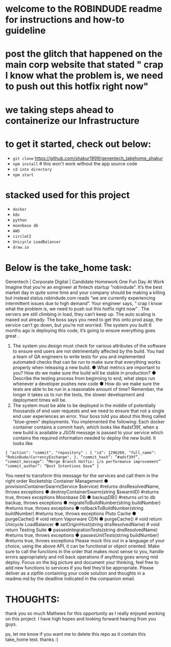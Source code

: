 # welcome to the ROBINDUDE readme for instructions and how-to guideline

# post the glitch that happened on the main corp website that stated " crap I know what the problem is, we need to push out this hotfix right now"
# we taking steps ahead to containerize our Infrastructure 

# to get it started, check out below:
* `git clone` https://github.com/shakur1999/genentech_takehome_shakur
* `npm install` # this won't work without the app source code
* `cd into directory`
* `npm start`

# stacked used for this project
* `docker`
* `k8s`
* `python`
* `moonbase db`
* `AWS`
* `circleCI`
* `Unicycle LoadBalancer`
* `draw.io`



# Below is the take_home task:

Genentech | Corporate Digital | Candidate Homework
One Fun Day At Work
Imagine that you’re an engineer at fintech startup “robindude”. It’s the best market day in quite
some time and your company should be making a killing but instead status.robindude.com
reads “we are currently experiencing intermittent issues due to high demand”.
Your engineer says, “ crap I know what the problem is, we need to push out this hotfix right
now” . The servers are still climbing in load, they can’t keep up. The auto scaling is maxed out
already. The boss says you need to get this onto prod asap, the service can’t go down, but you’re
not worried. The system you built 6 months ago is deploying this code, it’s going to ensure
everything goes great .
1. The system you design must check for various attributes of the software to ensure end users are not
detrimentally affected by the build. You had a team of QA engineers to write tests for you and
implemented automated checks that can be run to make sure that everything works properly when
releasing a new build.
● What metrics are important to you? How do we make sure the build will be stable in production?
● Describe the testing process from beginning to end, what steps run whenever a developer pushes new
code
● How do we make sure the tests are able to be run in a reasonable amount of time? Remember, the
longer it takes us to run the tests, the slower development and deployment times will be.
2. The system must be able to be deployed in the middle of potentially thousands of end user requests and
we need to ensure that not a single end user experiences an error. Your boss told you about this thing
called “blue-green” deployments. You implemented the following:
Each docker container contains a commit hash, which looks like #adsf39f, when a new build is available a
JSON message is passed to your service which contains the required information needed to deploy the new
build.
It looks like

`{
"action": "commit",
"repository" : {
"id": 1296269,
"full_name": "RobinDude/CurrencyExchange",
},
“commit_hash”: ”#adsf39f”,
“commit_message”: “Merge Branch Hotfix: i/o performance improvement”
“commit_author”: “Best Intentions Dave”
}`

You need to transform this message for the services and call them in the right order
Rocketship Container Management
● provisionContainerSwarm(Service $service) #returns dnsResolvedName, throws exceptions
● destroyContainerSwarm(string $swarmID) #returns true, throws exceptions
Moonbase DB
● backupDB() #returns url to db backup, throws exceptions
● migrateToBuildNumber(string buildNumber) #returns true, throws exceptions
● rollbackToBuildNumber(string buildNumber) #returns true, throws exceptions
Pluto Cache
● purgeCache() # void return
Vaporware CDN
● purgeCache() # void return
Unicycle LoadBalancer
● setOriginHost(string dnsResolvedName) # void return
Testing Suite
● passesIntegrationTests(string dnsResolvedName) #returns true, throws exceptions
● passesUnitTests(string buildNumber) #returns true, throws exceptions
Please mock this out in a language of your choice, using the above API, it can be functional or object oriented.
Make sure to call the functions in the order that makes most sense to you, handle errors appropriately and roll
back operations if anything goes wrong mid deploy. Focus on the big picture and document your thinking, feel
free to add new functions to services if you feel they’d be appropriate.
Please deliver as a zipfile containing your code solution and thoughts in a readme.md by the deadline
indicated in the companion email.

# THOUGHTS:
thank you so much Mathews for this opportunity as I really enjoyed working on this project.
I have high hopes and looking forward hearing from you guys.

ps, let me know if you want me to delete this repo as it contain this take_home test. thanks :)
